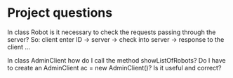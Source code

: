 # Project questions

In class Robot is it necessary to check the requests
passing through the server? 
So: client enter ID -> server -> check into server
-> response to the client ...

In class AdminClient how do I call the method showListOfRobots?
Do I have to create an AdminClient ac = new AdminClient()? 
Is it useful and correct?